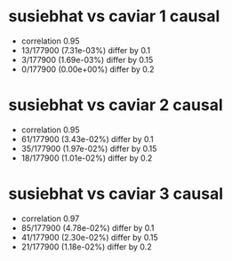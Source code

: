# susiebhat vs caviar  1 causal

- correlation 0.95
- 13/177900 (7.31e-03%) differ by 0.1
- 3/177900 (1.69e-03%) differ by 0.15
- 0/177900 (0.00e+00%) differ by 0.2


# susiebhat vs caviar  2 causal

- correlation 0.95
- 61/177900 (3.43e-02%) differ by 0.1
- 35/177900 (1.97e-02%) differ by 0.15
- 18/177900 (1.01e-02%) differ by 0.2


# susiebhat vs caviar  3 causal

- correlation 0.97
- 85/177900 (4.78e-02%) differ by 0.1
- 41/177900 (2.30e-02%) differ by 0.15
- 21/177900 (1.18e-02%) differ by 0.2


